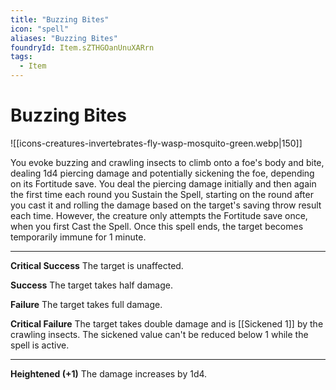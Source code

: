 ```yaml
---
title: "Buzzing Bites"
icon: "spell"
aliases: "Buzzing Bites"
foundryId: Item.sZTHGOanUnuXARrn
tags:
  - Item
---
```


# Buzzing Bites
![[icons-creatures-invertebrates-fly-wasp-mosquito-green.webp|150]]

You evoke buzzing and crawling insects to climb onto a foe's body and bite, dealing 1d4 piercing damage and potentially sickening the foe, depending on its Fortitude save. You deal the piercing damage initially and then again the first time each round you Sustain the Spell, starting on the round after you cast it and rolling the damage based on the target's saving throw result each time. However, the creature only attempts the Fortitude save once, when you first Cast the Spell. Once this spell ends, the target becomes temporarily immune for 1 minute.

* * *

**Critical Success** The target is unaffected.

**Success** The target takes half damage.

**Failure** The target takes full damage.

**Critical Failure** The target takes double damage and is [[Sickened 1]] by the crawling insects. The sickened value can't be reduced below 1 while the spell is active.

* * *

**Heightened (+1)** The damage increases by 1d4.
